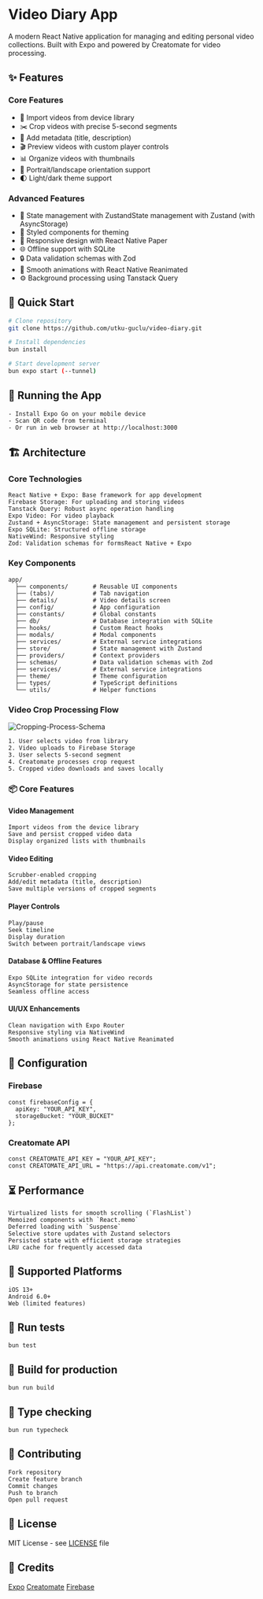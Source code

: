 # Video Diary App

A modern React Native application for managing and editing personal video collections. Built with Expo and powered by Creatomate for video processing.

## ✨ Features

### Core Features
- 📱 Import videos from device library
- ✂️ Crop videos with precise 5-second segments
- 📝 Add metadata (title, description)
- 🎬 Preview videos with custom player controls
- 📊 Organize videos with thumbnails
- 🔄 Portrait/landscape orientation support
- 🌓 Light/dark theme support

### Advanced Features
- 🔄 State management with ZustandState management with Zustand (with AsyncStorage)
- 🎨 Styled components for theming
- 📱 Responsive design with React Native Paper
- 🌐 Offline support with SQLite
- 🔒 Data validation schemas with Zod
- 🎥 Smooth animations with React Native Reanimated
- ⚙ Background processing using Tanstack Query

## 🚀 Quick Start

```bash
# Clone repository
git clone https://github.com/utku-guclu/video-diary.git

# Install dependencies
bun install

# Start development server
bun expo start (--tunnel)
```

## 📱 Running the App

    - Install Expo Go on your mobile device
    - Scan QR code from terminal
    - Or run in web browser at http://localhost:3000 

## 🏗️ Architecture
### Core Technologies

    React Native + Expo: Base framework for app development
    Firebase Storage: For uploading and storing videos
    Tanstack Query: Robust async operation handling
    Expo Video: For video playback
    Zustand + AsyncStorage: State management and persistent storage
    Expo SQLite: Structured offline storage
    NativeWind: Responsive styling
    Zod: Validation schemas for formsReact Native + Expo

### Key Components

```
app/
  ├── components/       # Reusable UI components
  ├── (tabs)/           # Tab navigation
  ├── details/          # Video details screen
  ├── config/           # App configuration
  ├── constants/        # Global constants
  ├── db/               # Database integration with SQLite
  ├── hooks/            # Custom React hooks
  ├── modals/           # Modal components
  ├── services/         # External service integrations  
  ├── store/            # State management with Zustand
  ├── providers/        # Context providers
  ├── schemas/          # Data validation schemas with Zod
  ├── services/         # External service integrations
  ├── theme/            # Theme configuration
  ├── types/            # TypeScript definitions
  └── utils/            # Helper functions
```

### Video Crop Processing Flow
![Cropping-Process-Schema](https://github.com/user-attachments/assets/c9e632c2-0766-4916-802a-10ea2d8d29f8)

    1. User selects video from library
    2. Video uploads to Firebase Storage
    3. User selects 5-second segment
    4. Creatomate processes crop request
    5. Cropped video downloads and saves locally

### 📦 Core Features
#### Video Management

    Import videos from the device library
    Save and persist cropped video data
    Display organized lists with thumbnails 

#### Video Editing

    Scrubber-enabled cropping
    Add/edit metadata (title, description)
    Save multiple versions of cropped segments

#### Player Controls

    Play/pause
    Seek timeline
    Display duration
    Switch between portrait/landscape views

#### Database & Offline Features

    Expo SQLite integration for video records
    AsyncStorage for state persistence
    Seamless offline access

#### UI/UX Enhancements
    Clean navigation with Expo Router
    Responsive styling via NativeWind
    Smooth animations using React Native Reanimated

## 🔧 Configuration

### Firebase
```
const firebaseConfig = {
  apiKey: "YOUR_API_KEY",
  storageBucket: "YOUR_BUCKET"
};
```

### Creatomate API
```Creatomate config
const CREATOMATE_API_KEY = "YOUR_API_KEY";
const CREATOMATE_API_URL = "https://api.creatomate.com/v1";
```

## ⏳ Performance
    Virtualized lists for smooth scrolling (`FlashList`)
    Memoized components with `React.memo`
    Deferred loading with `Suspense`
    Selective store updates with Zustand selectors
    Persisted state with efficient storage strategies
    LRU cache for frequently accessed data

## 📱 Supported Platforms

    iOS 13+
    Android 6.0+
    Web (limited features)

## 🧪 Run tests
```
bun test
```

## 🔨 Build for production
```
bun run build
```

## 📝 Type checking
```
bun run typecheck
```

## 🤝 Contributing

    Fork repository
    Create feature branch
    Commit changes
    Push to branch
    Open pull request

## 📄 License

MIT License - see [LICENSE](LICENSE) file

## 🙏 Credits

[Expo](https://expo.dev/)
[Creatomate](https://creatomate.com)
[Firebase](https://firebase.google.com/)

